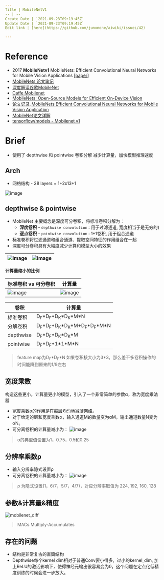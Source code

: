 ```yaml
---
Title | MobileNetV1
-- | --
Create Date | `2021-09-23T09:19:45Z`
Update Date | `2021-09-23T09:19:45Z`
Edit link | [here](https://github.com/junxnone/aiwiki/issues/42)

---
```

# Reference
- 2017 **MobileNetv1** MobileNets: Efficient Convolutional Neural Networks for Mobile Vision Applications [[paper](https://arxiv.org/pdf/1704.04861.pdf)]
- [MobileNets 论文笔记](https://blog.csdn.net/Jesse_Mx/article/details/70766871)
- [深度解读谷歌MobileNet](https://blog.csdn.net/T800GHB/article/details/78879612)
- [Caffe Mobilenet](https://github.com/01org/caffe/wiki/Mobilenet)
- [MobileNets: Open-Source Models for Efficient On-Device Vision](https://ai.googleblog.com/2017/06/mobilenets-open-source-models-for.html)
- [论文记录_MobileNets Efficient Convolutional Neural Networks for Mobile Vision Application](https://blog.csdn.net/u013082989/article/details/77970196)
- [MobileNet论文详解](https://blog.csdn.net/qq_38807688/article/details/84590717)
- [tensorflow/models - Mobilenet v1](https://github.com/tensorflow/models/blob/master/research/slim/nets/mobilenet_v1.md)

# Brief
- 使用了 depthwise 和 pointwise 卷积分解 减少计算量，加快模型推理速度


## Arch

- 网络结构 - 28 layers = 1+2x13+1

![image](https://user-images.githubusercontent.com/2216970/69853207-295a6700-12c1-11ea-95bf-e11dbac5bc23.png)


## depthwise & pointwise

- MobileNet 主要概念是深度可分卷积，将标准卷积分解为：
  - **深度卷积** - `depthwise convolution` :  用于过滤通道, 宽度相当于是无穷的)
  - **逐点卷积** - `pointwise convolution` : 1*1卷积, 用于组合通道
- 标准卷积将过滤通道和组合通道、提取空间特征的作用组合在一起
- 深度可分卷积具有大幅度减少计算和模型大小的效果

![image](https://user-images.githubusercontent.com/2216970/69784363-8e925780-11f0-11ea-954c-8a9a61136db6.png) |  ![image](https://user-images.githubusercontent.com/2216970/69728962-707d1680-1160-11ea-9aa5-baf765746667.png)
-- | --

**计算量缩小的比例**

标准卷积 vs 可分卷积 | 计算量
-- | --
![image](https://user-images.githubusercontent.com/2216970/69727854-43c7ff80-115e-11ea-9ef2-725facac4967.png) | ![image](https://user-images.githubusercontent.com/2216970/69728274-26dffc00-115f-11ea-9711-a2f0cd1c3f3a.png)


卷积 | 计算量
-- | --
标准卷积 | D<sub>F</sub>\*D<sub>F</sub>\*D<sub>K</sub>\*D<sub>K</sub>\*M\*N
分解卷积 | D<sub>F</sub>\*D<sub>F</sub>\*D<sub>K</sub>\*D<sub>K</sub>\*M+D<sub>F</sub>\*D<sub>F</sub>\*M\*N
depthwise | D<sub>F</sub>\*D<sub>F</sub>\*D<sub>K</sub>\*D<sub>K</sub>\*M
pointwise | D<sub>F</sub>\*D<sub>F</sub>\*1\*1\*M\*N

> feature map为D<sub>F</sub>\*D<sub>F</sub>\*N
> 如果卷积核大小为3*3，那么差不多卷积操作的时间能降到原来的1/9左右




## 宽度乘数
构造这些更小，计算量更小的模型，引入了一个非常简单的参数α，称为宽度乘法器
- 宽度乘数α的作用是在每层均匀地减薄网络。
- 对于给定的层和宽度乘数α，输入通道M的数量变为αM，输出通道数量N变为αN。
- 可分离卷积的计算量减小为： 
![image](https://user-images.githubusercontent.com/2216970/69731407-d2d81600-1164-11ea-8f99-403780fab4bc.png)
> α的典型值设置为1，0.75，0.5和0.25

## 分辨率乘数ρ

- 输入分辨率隐式设置ρ
- 可分离卷积的计算量减小为：
![image](https://user-images.githubusercontent.com/2216970/69731598-234f7380-1165-11ea-9858-fe6fe4555dc8.png)
> ρ 为隐式设置(1，6/7，5/7，4/7)，对应分辨率取值为 224, 192, 160, 128

## 参数&计算量&精度

![mobilenet_diff](https://user-images.githubusercontent.com/2216970/46989687-9730e700-d130-11e8-8fbe-335484c9eaf4.png)

> MACs Multiply-Accumulates

## 存在的问题

- 结构是非常复古的直筒结构
- Depthwise每个kernel dim相对于普通Conv要小得多，过小的kernel_dim, 加上ReLU的激活影响下，使得神经元输出很容易变为0，这个问题在定点化低精度训练的时候会进一步放大。

